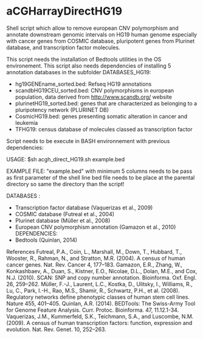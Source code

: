 # aCGHarrayDirectHG19
Shell script which allow to remove european CNV polymorphism and annotate downstream genomic intervals on HG19 human genome especially with cancer genes from COSMIC database, pluripotent genes from Plurinet database, and transcription factor molecules.

This script needs the installation of Bedtools utilities in the OS environement.
This script also needs dependencies of installing 5 annotation databases in the subfolder DATABASES_HG19:

- hg19GENEname_sorted.bed: Refseq HG19 annotations
- scandbHG19CEU_sorted.bed: CNV polymorphisms in european population, data derived from http://www.scandb.org/ website
- plurinetHG19_sorted.bed: genes that are characterized as belonging to a pluripotency network (PLURINET DB)
- CosmicHG19.bed: genes presenting somatic alteration in cancer and leukemia
- TFHG19: census database of molecules classed as transcription factor

Script needs to be execute in BASH environnement with previous dependencies:

USAGE:
$sh acgh_direct_HG19.sh example.bed 

EXAMPLE FILE:
"example.bed" with minimum 5 columns needs to be pass as first parameter of the shell line
bed file needs to be place at the parental directory so same the directory than the script!

DATABASES :
- Transcription factor database (Vaquerizas et al., 2009)
- COSMIC database (Futreal et al., 2004)
- Plurinet database (Müller et al., 2008)
- European CNV polymorphism annotation (Gamazon et al., 2010)
DEPENDENCIES:
- Bedtools (Quinlan, 2014)

References
Futreal, P.A., Coin, L., Marshall, M., Down, T., Hubbard, T., Wooster, R., Rahman, N., and Stratton, M.R. (2004). A census of human cancer genes. Nat. Rev. Cancer 4, 177–183.
Gamazon, E.R., Zhang, W., Konkashbaev, A., Duan, S., Kistner, E.O., Nicolae, D.L., Dolan, M.E., and Cox, N.J. (2010). SCAN: SNP and copy number annotation. Bioinforma. Oxf. Engl. 26, 259–262.
Müller, F.-J., Laurent, L.C., Kostka, D., Ulitsky, I., Williams, R., Lu, C., Park, I.-H., Rao, M.S., Shamir, R., Schwartz, P.H., et al. (2008). Regulatory networks define phenotypic classes of human stem cell lines. Nature 455, 401–405.
Quinlan, A.R. (2014). BEDTools: The Swiss-Army Tool for Genome Feature Analysis. Curr. Protoc. Bioinforma. 47, 11.12.1-34.
Vaquerizas, J.M., Kummerfeld, S.K., Teichmann, S.A., and Luscombe, N.M. (2009). A census of human transcription factors: function, expression and evolution. Nat. Rev. Genet. 10, 252–263.


